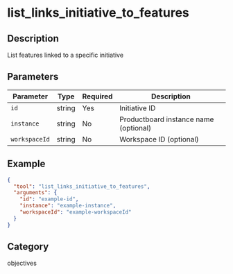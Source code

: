 # list_links_initiative_to_features

## Description
List features linked to a specific initiative

## Parameters

| Parameter | Type | Required | Description |
|-----------|------|----------|-------------|
| `id` | string | Yes | Initiative ID |
| `instance` | string | No | Productboard instance name (optional) |
| `workspaceId` | string | No | Workspace ID (optional) |

## Example

```json
{
  "tool": "list_links_initiative_to_features",
  "arguments": {
    "id": "example-id",
    "instance": "example-instance",
    "workspaceId": "example-workspaceId"
  }
}
```

## Category
objectives

